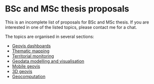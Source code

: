 # BSc and MSc thesis proposals

This is an incomplete list of proposals for BSc and MSc thesis. If you are interested in one of the listed topics, please contact me for a chat.

The topics are organised in several sections:

- [Geovis dashboards](dashboards.md)
- [Thematic mapping](thematic-mapping.md)
- [Territorial monitoring](territorial-monitoring.md)
- [Geodata modelling and visualisation](geodata-modelling-visualisation.md)
- [Mobile geovis](mobile-geovis.md)
- [3D geovis](3d-geovis.md)- [Geocomputation](geocomputation.md)